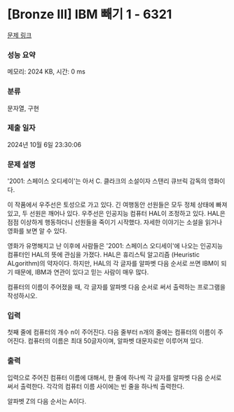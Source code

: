 # [Bronze III] IBM 빼기 1 - 6321 

[문제 링크](https://www.acmicpc.net/problem/6321) 

### 성능 요약

메모리: 2024 KB, 시간: 0 ms

### 분류

문자열, 구현

### 제출 일자

2024년 10월 6일 23:30:06

### 문제 설명

<p>'2001: 스페이스 오디세이'는 아서 C. 클라크의 소설이자 스탠리 큐브릭 감독의 영화이다.</p>

<p>이 작품에서 우주선은 토성으로 가고 있다. 긴 여행동안 선원들은 모두 정체 상태에 빠져있고, 두 선원은 깨어나 있다. 우주선은 인공지능 컴퓨터 HAL이 조정하고 있다. HAL은 점점 이상하게 행동하더니 선원들을 죽이기 시작했다. 자세한 이야기는 소설을 읽거나 영화를 보면 알 수 있다.</p>

<p>영화가 유명해지고 난 이후에 사람들은 '2001: 스페이스 오디세이'에 나오는 인공지능 컴퓨터인 HAL의 뜻에 관심을 가졌다. HAL은 휴리스틱 알고리즘 (Heuristic ALgorithm)의 약자이다. 하지만, HAL의 각 글자를 알파벳 다음 순서로 쓰면 IBM이 되기 때문에, IBM과 연관이 있다고 믿는 사람이 매우 많다.</p>

<p>컴퓨터의 이름이 주어졌을 때, 각 글자를 알파벳 다음 순서로 써서 출력하는 프로그램을 작성하시오.</p>

### 입력 

 <p>첫째 줄에 컴퓨터의 개수 n이 주어진다. 다음 줄부터 n개의 줄에는 컴퓨터의 이름이 주어진다. 컴퓨터의 이름은 최대 50글자이며, 알파벳 대문자로만 이루어져 있다.</p>

### 출력 

 <p>입력으로 주어진 컴퓨터 이름에 대해서, 한 줄에 하나씩 각 글자를 알파벳 다음 순서로 써서 출력한다. 각각의 컴퓨터 이름 사이에는 빈 줄을 하나씩 출력한다.</p>

<p>알파벳 Z의 다음 순서는 A이다.</p>

